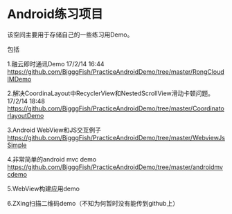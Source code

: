 # Android练习项目

该空间主要用于存储自己的一些练习用Demo。

包括

1.融云即时通讯Demo  17/2/14  16:44
https://github.com/BigggFish/PracticeAndroidDemo/tree/master/RongCloudIMDemo

2.解决CoordinaLayout中RecyclerView和NestedScrollView滑动卡顿问题。 17/2/14  18:48
https://github.com/BigggFish/PracticeAndroidDemo/tree/master/CoordinatorlayoutDemo

3.Android WebView和JS交互例子
https://github.com/BigggFish/PracticeAndroidDemo/tree/master/WebviewJsSimple

4.非常简单的android mvc demo
https://github.com/BigggFish/PracticeAndroidDemo/tree/master/androidmvcdemo

5.WebView构建应用demo

6.ZXing扫描二维码demo（不知为何暂时没有能传到github上）
